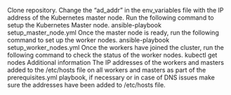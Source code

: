 Clone repository.
Change the “ad_addr” in the env_variables file with the IP address of the Kubernetes master node.
Run the following command to setup the Kubernetes Master node.
ansible-playbook setup_master_node.yml
Once the master node is ready, run the following command to set up the worker nodes.
ansible-playbook setup_worker_nodes.yml
Once the workers have joined the cluster, run the following command to check the status of the worker nodes.
kubectl get nodes
Additional information
The IP addresses of the workers and masters added to the /etc/hosts file on all workers and masters as part of the prerequisites.yml playbook, if necessary or in case of DNS issues make sure the addresses have been added to /etc/hosts file.
